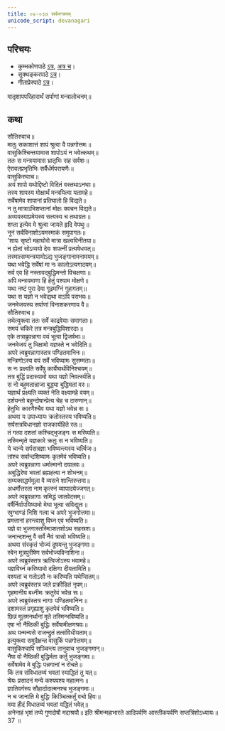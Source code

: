 ```yaml
---  
title: ०४-०३७ सर्पमन्त्रणम्
unicode_script: devanagari
---  
```


## परिचयः
- कुम्भकोणपाठे [ऽत्र](https://archive.org/details/mahAbhArata-kumbhakoNam/page/n369), [अत्र च](https://sanskritdocuments.org/mirrors/mahabharata/mbhK/mahabharata-k-01-sa.html)।
- सुक्थङ्करपाठे [ऽत्र](http://bombay.indology.info/mahabharata/text/UD/MBh01.txt)।
- गीताप्रेस्पाठे [ऽत्र](https://archive.org/stream/mahabharata01ramauoft#page/564/mode/2up)।

मातृशापपरिहारार्थं सर्पाणां मन्त्रालोचनम्॥  

## कथा

सौतिरुवाच॥  
मातुः सकाशात्तं शापं श्रुत्वा वै पन्नगोत्तमः॥  
वासुकिश्चिन्तयामास शापोऽयं न भवेत्कथम्॥  
ततः स मन्त्रयामास भ्रातृभिः सह सर्वशः॥  
ऐरावतप्रभृतिभिः सर्वैर्धर्मपरायणैः॥  
वासुकिरुवाच॥  
अयं शापो यथोद्दिष्टो विदितं वस्तथाऽनघाः॥  
तस्य शापस्य मोक्षार्थं मन्त्रयित्वा यतामहे॥  
सर्वेषामेव शापानां प्रतिघातो हि विद्यते॥  
न तु मात्राऽभिशप्तानां मोक्षः क्वचन विद्यते॥  
अव्ययस्याप्रमेयस्य सत्यस्य च तथाग्रतः॥  
शप्ता इत्येव मे श्रुत्वा जायते हृदि वेपथुः॥  
नूनं सर्वविनाशोऽयमस्माकं समुपागतः॥  
'शापः सृष्टो महाघोरो मात्रा खल्वविनीतया॥  
न ह्येतां सोऽव्ययो देवः शपत्नीं प्रत्यषेधयत्॥  
तस्मात्सम्मन्त्रयामोऽद्य भुजङ्गानामनामयम्॥  
यथा भवेद्धि सर्वेषां मा नः कालोऽत्यगादयम्॥  
सर्व एव हि नस्तावद्बुद्धिमन्तो विचक्षणाः॥  
अपि मन्त्रयमाणा हि हेतुं पश्याम मोक्षणे॥  
यथा नष्टं पुरा देवा गूढमग्निं गुहागतम्॥  
यथा स यज्ञो न भवेद्यथा वाऽपि पराभवः॥  
जनमेजयस्य सर्पाणां विनाशकरणाय वै॥  
सौतिरुवाच॥  
तथेत्युक्त्वा ततः सर्वे काद्रवेयाः समागताः॥  
समयं चकिरे तत्र मन्त्रबुद्धिविशारदाः॥  
एके तत्राब्रुवन्नागा वयं भूत्वा द्विजर्षभाः॥  
जनमेजयं तु भिक्षामो यज्ञस्ते न भवेदिति॥  
अपरे त्वब्रुवन्नागास्तत्र पण्डितमानिनः॥  
मन्त्रिणोऽस्य वयं सर्वे भविष्यामः सुसम्मताः॥  
स नः प्रक्ष्यति सर्वेषु कार्येष्वर्थविनिश्चयम्॥  
तत्र बुद्धिं प्रदास्यामो यथा यज्ञो निवर्त्स्यति॥  
स नो बहुमतान्राजा बुद्ध्या बुद्धिमतां वरः॥  
यज्ञार्थं प्रक्ष्यति व्यक्तं नेति वक्ष्यामहे वयम्॥  
दर्शयन्तो बहून्दोषान्प्रेत्य चेह च दारुणान्॥  
हेतुभिः कारणैश्चैव यथा यज्ञो भवेन्न सः॥  
अथवा य उपाध्यायः क्रतोस्तस्य भविष्यति॥  
सर्पसत्रविधानज्ञो राजकार्यहिते रतः॥  
तं गत्वा दशतां कश्चिद्भुजङ्गः स मरिष्यति॥  
तस्मिन्मृते यज्ञकारे क्रतुः स न भविष्यति॥  
ये चान्ये सर्पसत्रज्ञा भविष्यन्त्यस्य चर्त्विजः॥  
तांश्च सर्वान्दशिष्यामः कृतमेवं भविष्यति॥  
अपरे त्वब्रुवन्नागा धर्मात्मानो दयालवः॥  
अबुद्धिरेषा भवतां ब्रह्महत्या न शोभनम्॥  
सम्यक्सद्धर्ममूला वै व्यसने शान्तिरुत्तमा॥  
अधर्मोत्तरता नाम कृत्स्नं व्यापादयेज्जगत्॥  
अपरे त्वब्रुवन्नागाः समिद्धं जातवेदसम्॥  
वर्षैर्निर्वापयिष्यामो मेघा भूत्वा सविद्युतः॥  
स्रुग्भाण्डं निशि गत्वा च अपरे भुजगोत्तमाः॥  
प्रमत्तानां हरन्त्वाशु विघ्न एवं भविष्यति॥  
यज्ञे वा भुजगास्तस्मिञ्शतशोऽथ सहस्रशः॥  
जनान्दशन्तु वै सर्वे नैवं त्रासो भविष्यति॥  
अथवा संस्कृतं भोज्यं दूषयन्तु भुजङ्गमाः॥  
स्वेन मूत्रपुरीषेण सर्वभोज्यविनाशिना॥  
अपरे त्वब्रुवंस्तत्र ऋत्विजोऽस्य भवामहे॥  
यज्ञविघ्नं करिष्यामो दक्षिणा दीयतामिति॥  
वश्यतां च गतोऽसौ नः करिष्यति यथेप्सितम्॥  
अपरे त्वब्रुवंस्तत्र जले प्रक्रीडितं नृपम्॥  
गृहमानीय बध्नीमः क्रतुरेवं भवेन्न सः॥  
अपरे त्वब्रुवंस्तत्र नागाः पण्डितमानिनः॥  
दशामस्तं प्रगृह्याशु कृतपेवं भविष्यति॥  
छिन्नं मूलमनर्थानां मृते तस्मिन्भविष्यति॥  
एषा नो नैष्ठिकी बुद्धिः सर्वेषामीक्षणश्रवः॥  
अथ यन्मन्यसे राजन्द्रुतं तत्संविधीयताम्॥  
इत्युक्त्वा समुदैक्षन्त वासुकिं पन्नगोत्तमम्॥  
वासुकिश्चापि सञ्चिन्त्य तानुवाच भुजङ्गमान्॥  
नैषा वो नैष्ठिकी बुद्धिर्मता कर्तुं भुजङ्गमाः॥  
सर्वेषामेव मे बुद्धिः पन्नगानां न रोचते॥  
किं तत्र संविधातव्यं भवतां स्याद्धितं तु यत्॥  
श्रेयः प्रसादनं मन्ये कश्यपश्य महात्मनः॥  
ज्ञातिवर्गस्य सौहार्दादात्मनश्च भुजङ्गमाः॥  
न च जानाति मे बुद्धिः किञ्चित्कर्तुं वचो हिवः॥  
मया हीदं विधातव्यं भवतां यद्धितं भवेत्॥  
अनेनाहं भृशं तप्ये गुणदोषौ मदाश्रयौ॥ इति श्रीमन्महाभारते आदिपर्वणि आस्तीकपर्वणि सप्तत्रिंशोऽध्यायः॥  
37 ॥  
